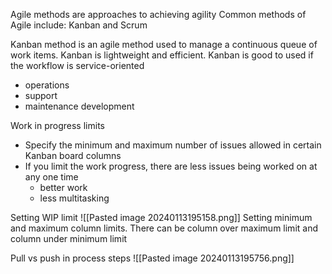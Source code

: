 Agile methods are approaches to achieving agility
Common methods of Agile include: Kanban and Scrum

Kanban method is an agile method used to manage a continuous queue of work items.
Kanban is lightweight and efficient. Kanban is good to used if the workflow is service-oriented
- operations
- support
- maintenance development

Work in progress limits
- Specify the minimum and maximum number of issues allowed in certain Kanban board columns
- If you limit the work progress, there are less issues being worked on at any one time
	- better work
	- less multitasking

Setting WIP limit
![[Pasted image 20240113195158.png]]
Setting minimum and maximum column limits. There can be column over maximum limit and column under minimum limit

Pull vs push in process steps
![[Pasted image 20240113195756.png]]
